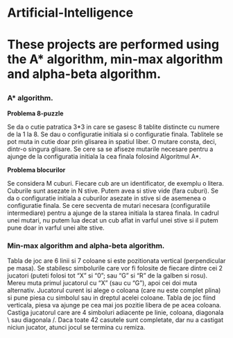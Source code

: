 <h1>Artificial-Intelligence <h1>
<p>These projects are performed using the A* algorithm, min-max algorithm and alpha-beta algorithm.</p>

<h3> A* algorithm.</h4>
<p><b>Problema 8-puzzle</b></p>
<p>Se da o cutie patratica 3*3 in care se gasesc 8 tablite distincte cu numere de la 1 la 8. Se dau o configuratie initiala si o configuratie finala.
Tablitele se pot muta in cutie doar prin glisarea in spatiul liber. O mutare consta, deci, dintr-o singura glisare. Se cere sa se afiseze mutarile necesare pentru a ajunge de la configuratia initiala la cea finala folosind Algoritmul A*.</p>
<p><b>Problema blocurilor</b></p>
<p>Se considera M cuburi. Fiecare cub are un identificator, de exemplu o litera.
Cuburile sunt asezate in N stive. Putem avea si stive vide (fara cuburi).
Se da o configuratie initiala a cuburilor asezate in stive si de asemenea o configuratie finala.
Se cere secventa de mutari necesara (configuratiile intermediare) pentru a ajunge de la starea initiala la starea finala. In cadrul unei mutari, nu putem lua decat un cub aflat in varful unei stive si il putem pune doar in varful unei alte stive.</p>


<h3> Min-max algorithm and alpha-beta algorithm.</h3>
<p>Tabla de joc are 6 linii si 7 coloane si este pozitionata vertical (perpendicular pe masa).
Se stabilesc simbolurile care vor fi folosite de fiecare dintre cei 2 jucatori (puteti folosi tot “X”
si “0”; sau “G” si “R” de la galben si rosu). Mereu muta primul jucatorul cu “X” (sau cu “G”),
 apoi cei doi muta alternativ.
Jucatorul curent isi alege o coloana (care nu este complet plina) si pune piesa cu simbolul sau
in dreptul acelei coloane. Tabla de joc fiind verticala, piesa va ajunge pe cea mai jos pozitie
libera de pe acea coloana.
Castiga jucatorul care are 4 simboluri adiacente pe linie, coloana, diagonala \ sau diagonala /.
Daca toate 42 casutele sunt completate, dar nu a castigat niciun jucator, atunci jocul se
  termina cu remiza.</p>
